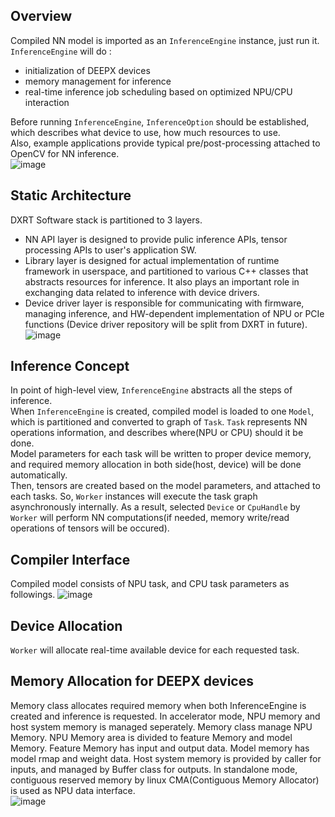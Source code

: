 ## Overview
Compiled NN model is imported as an ```InferenceEngine``` instance, just run it.  
```InferenceEngine``` will do :  
- initialization of DEEPX devices  
- memory management for inference  
- real-time inference job scheduling based on optimized NPU/CPU interaction  

Before running ```InferenceEngine```, ```InferenceOption``` should be established, which describes what device to use, how much resources to use.  
Also, example applications provide typical pre/post-processing attached to OpenCV for NN inference.  
![image](/assets/images/overview.jpg)
## Static Architecture
DXRT Software stack is partitioned to 3 layers.

* NN API layer is designed to provide pulic inference APIs, tensor processing APIs to user's application SW.  
* Library layer is designed for actual implementation of runtime framework in userspace, and partitioned to various C++ classes that abstracts resources for inference. It also plays an important role in exchanging data related to inference with device drivers.  
* Device driver layer is responsible for communicating with firmware, managing inference, and HW-dependent implementation of NPU or PCIe functions (Device driver repository will be split from DXRT in future).  
![image](/assets/images/static_architecture.jpg)

## Inference Concept
In point of high-level view, ```InferenceEngine``` abstracts all the steps of inference.  
When ```InferenceEngine``` is created, compiled model is loaded to one ```Model```, which is partitioned and converted to graph of ```Task```. ```Task``` represents NN operations information, and describes where(NPU or CPU) should it be done.  
Model parameters for each task will be written to proper device memory, and required memory allocation in both side(host, device) will be done automatically.  
Then, tensors are created based on the model parameters, and attached to each tasks. So, ```Worker``` instances will execute the task graph asynchronously internally. As a result, selected ```Device``` or ```CpuHandle``` by ```Worker``` will perform NN computations(if needed, memory write/read operations of tensors will be occured).  
## Compiler Interface
Compiled model consists of NPU task, and CPU task parameters as followings.
![image](/assets/images/inference_concept.jpg)
## Device Allocation
```Worker``` will allocate real-time available device for each requested task.  
## Memory Allocation for DEEPX devices
Memory class allocates required memory when both InferenceEngine is created and inference is requested.
In accelerator mode, NPU memory and host system memory is managed seperately. Memory class manage NPU Memory.
NPU Memory area is divided to feature Memory and model Memory. Feature Memory has input and output data. Model memory has model rmap and weight data.
Host system memory is provided by caller for inputs, and managed by Buffer class for outputs.
In standalone mode, contiguous reserved memory by linux CMA(Contiguous Memory Allocator) is used as NPU data interface.  
![image](/assets/images/memory_allocation.jpg)

